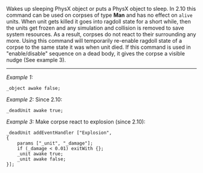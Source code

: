 Wakes up sleeping PhysX object or puts a PhysX object to sleep. In 2.10 this command can be used on corpses of type **Man** and has no effect on `alive` units. When unit gets killed it goes into ragdoll state for a short while, then the units get frozen and any simulation and collision is removed to save system resources. As a result, corpses do not react to their surrounding any more. Using this command will temporarily re-enable ragdoll state of a corpse to the same state it was when unit died. If this command is used in "enable/disable" sequence on a dead body, it gives the corpse a visible nudge (See example 3).


---
*Example 1:*
```sqf
_object awake false;
```

*Example 2:*
Since 2.10: 
```sqf
_deadUnit awake true;
```

*Example 3:*
Make corpse react to explosion (since 2.10): 
```sqf
_deadUnit addEventHandler ["Explosion", 
{
	params ["_unit", "_damage"];
	if (_damage < 0.01) exitWith {};
	_unit awake true;
	_unit awake false;
}];
```